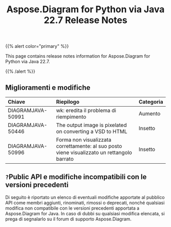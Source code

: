 ﻿---
title: Aspose.Diagram for Python via Java 22.7 Release Notes
type: docs
weight: 21
url: /it/java/aspose-diagram-for-python-via-java-22-7-release-notes/
---
{{% alert color="primary" %}}

This page contains release notes information for Aspose.Diagram for Python via Java 22.7.

{{% /alert %}}
## **Miglioramenti e modifiche**  ##

|**Chiave**|**Riepilogo**|**Categoria**|
|:- |:- |:- |
|DIAGRAMJAVA-50991|wk: eredita il problema di riempimento|Aumento|
|DIAGRAMJAVA-50446|The output image is pixelated on converting a VSD to HTML|Insetto|
|DIAGRAMJAVA-50996|Forma non visualizzata correttamente: al suo posto viene visualizzato un rettangolo barrato|Insetto|

## `?`**Public API e modifiche incompatibili con le versioni precedenti**
Di seguito è riportato un elenco di eventuali modifiche apportate al pubblico API come membri aggiunti, rinominati, rimossi o deprecati, nonché qualsiasi modifica non compatibile con le versioni precedenti apportata a Aspose.Diagram for Java. In caso di dubbi su qualsiasi modifica elencata, si prega di segnalarlo su il forum di supporto Aspose.Diagram.

